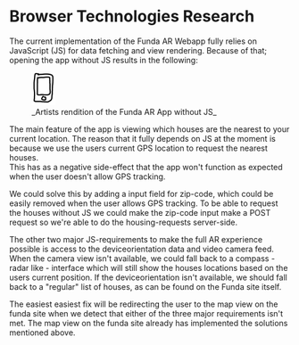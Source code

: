 # Browser Technologies Research

The current implementation of the Funda AR Webapp fully relies on JavaScript (JS) for data fetching and view rendering. Because of that; opening the app without JS results in the following:

<figure>
  <img src="phone.png" style="width: 10%;" />
  <figcaption>
    _Artists rendition of the Funda AR App without JS_
  </figcaption>
</figure>

The main feature of the app is viewing which houses are the nearest to your current location. The reason that it fully depends on JS at the moment is because we use the users current GPS location to request the nearest houses.  
This has as a negative side-effect that the app won't function as expected when the user doesn't allow GPS tracking.

We could solve this by adding a input field for zip-code, which could be easily removed when the user allows GPS tracking. To be able to request the houses without JS we could make the zip-code input make a POST request so we're able to do the housing-requests server-side.

The other two major JS-requirements to make the full AR experience possible is access to the deviceorientation data and video camera feed. When the camera view isn't available, we could fall back to a compass - radar like - interface which will still show the houses locations based on the users current position. If the deviceorientation isn't available, we should fall back to a "regular" list of houses, as can be found on the Funda site itself.

The easiest easiest fix will be redirecting the user to the map view on the funda site when we detect that either of the three major requirements isn't met. The map view on the funda site already has implemented the solutions mentioned above.
